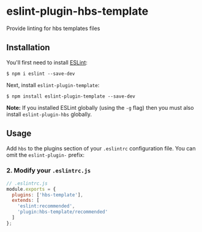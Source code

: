 # eslint-plugin-hbs-template

Provide linting for hbs templates files

## Installation

You'll first need to install [ESLint](http://eslint.org):

```
$ npm i eslint --save-dev
```

Next, install `eslint-plugin-template`:

```
$ npm install eslint-plugin-template --save-dev
```

**Note:** If you installed ESLint globally (using the `-g` flag) then you must also install `eslint-plugin-hbs` globally.

## Usage

Add `hbs` to the plugins section of your `.eslintrc` configuration file. You can omit the `eslint-plugin-` prefix:

### 2. Modify your `.eslintrc.js`

```js
// .eslintrc.js
module.exports = {
  plugins: ['hbs-template'],
  extends: [
    'eslint:recommended',
    'plugin:hbs-template/recommended'
  ]
};
```




